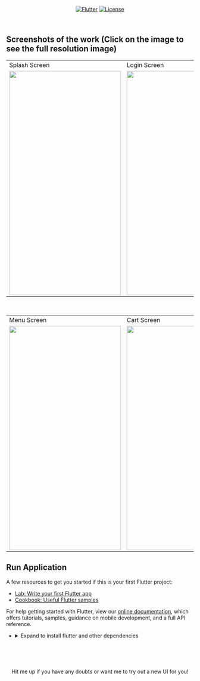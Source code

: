 <p align="center">
<a href=""><img title="Flutter" src="https://img.shields.io/badge/Flutter-2-blue?style=for-the-badge&logo=flutter"></a>
<a href=""><img title="License" src="https://img.shields.io/badge/License-Open Source-brightgreen?style=for-the-badge&logo="></a>
</p>

<br>


## Screenshots of the work (Click on the image to see the full resolution image)
<table>
  <tr>
    <td>Splash Screen</td>
     <td>Login Screen</td>
     <td>Home ScreenScreen</td>
  </tr>
  <tr>
    <td><img src="https://github.com/Vignesh0404/Flutter-UI-Kit/blob/main/2-lunchBox/outputs/5.jpeg" width=300 height=600></td>
    <td><img src="https://github.com/Vignesh0404/Flutter-UI-Kit/blob/main/2-lunchBox/outputs/4.jpeg" width=270 height=600></td>
    <td><img src="https://github.com/Vignesh0404/Flutter-UI-Kit/blob/main/2-lunchBox/outputs/1.jpeg" width=270 height=600></td>
  </tr>
 </table>
 <br>
 <table>
  <tr>
    <td>Menu Screen</td>
     <td>Cart Screen</td>
     
  </tr>
  <tr>
    <td><img src="https://github.com/Vignesh0404/Flutter-UI-Kit/blob/main/lunchBox/outputs/3.jpeg" width=300 height=600></td>
    <td><img src="https://github.com/Vignesh0404/Flutter-UI-Kit/blob/main/lunchBox/outputs/2.jpeg" width=270 height=600></td>
    
  </tr>
 </table>
 
 ## Run Application
 
A few resources to get you started if this is your first Flutter project:

- [Lab: Write your first Flutter app](https://flutter.dev/docs/get-started/codelab)
- [Cookbook: Useful Flutter samples](https://flutter.dev/docs/cookbook)

For help getting started with Flutter, view our
[online documentation](https://flutter.dev/docs), which offers tutorials,
samples, guidance on mobile development, and a full API reference.

<ul><li><details>
<summary>Expand to install flutter and other dependencies</b></summary>
<li>Follow this to install <strong><a href="https://flutter.dev/docs/get-started/install">Flutter</a></strong></li>
</ul></li></ul></details></li></ul>
<br>
<br><br>
<p align="center">
  Hit me up if you have any doubts or want me to try out a new UI for you!
</p>
